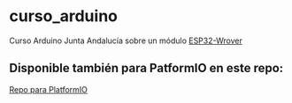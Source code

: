 # curso_arduino
Curso Arduino Junta Andalucía sobre un módulo [ESP32-Wrover](https://www.espressif.com/sites/default/files/documentation/esp32-wrover-e_esp32-wrover-ie_datasheet_en.pdf)

## Disponible también para PatformIO en este repo:
[Repo para PlatformIO](https://github.com/jalfonsosuarez/Curso-Arduino-PlatformIO)
